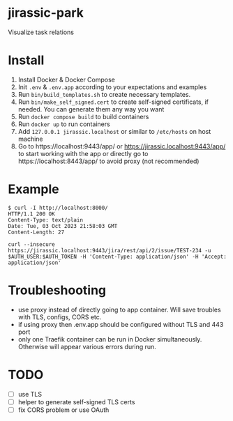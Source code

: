 # jirassic-park
Visualize task relations

# Install
1. Install Docker & Docker Compose
2. Init `.env` & `.env.app` according to your expectations and examples
3. Run `bin/build_templates.sh` to create necessary templates. 
4. Run `bin/make_self_signed.cert` to create self-signed certificats, if needed. You can generate them any way you want
3. Run `docker compose build` to build containers
4. Run `docker up` to run containers
5. Add `127.0.0.1 jirassic.localhost` or similar to `/etc/hosts` on host machine
6. Go to https://localhost:9443/app/ or https://jirassic.localhost:9443/app/ to start working with the app or directly go to https://localhost:8443/app/ to avoid proxy (not recommended)

# Example
```shell
$ curl -I http://localhost:8000/
HTTP/1.1 200 OK
Content-Type: text/plain
Date: Tue, 03 Oct 2023 21:58:03 GMT
Content-Length: 27
```

```shell
curl --insecure https://jirassic.localhost:9443/jira/rest/api/2/issue/TEST-234 -u $AUTH_USER:$AUTH_TOKEN -H 'Content-Type: application/json' -H 'Accept: application/json'
```

# Troubleshooting
* use proxy instead of directly going to app container. Will save troubles with TLS, configs, CORS etc.
* if using proxy then .env.app should be configured without TLS and 443 port
* only one Traefik container can be run in Docker simultaneously. Otherwise will appear various errors during run.  

# TODO
- [ ] use TLS
- [ ] helper to generate self-signed TLS certs
- [ ] fix CORS problem or use OAuth
